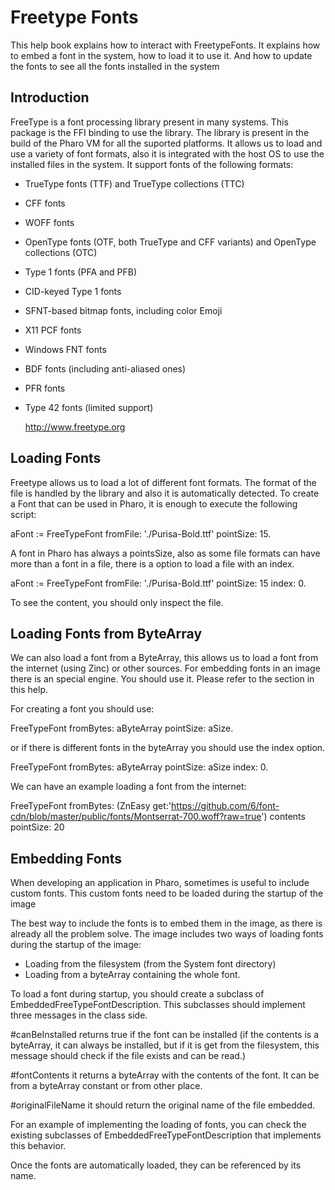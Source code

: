 # Freetype FontsThis help book explains how to interact with FreetypeFonts. It explains how to embed a font in the system, how to load it to use it. And how to update the fonts to see all the fonts installed in the system## IntroductionFreeType is a font processing library present in many systems. This package is the FFI binding to use the library. The library is present in the build of the Pharo VM for all the suported platforms. It allows us to load and use a variety of font formats, also it is integrated with the host OS to use the installed files in the system. It support fonts of the following formats:   - TrueType fonts (TTF) and TrueType collections (TTC)  - CFF fonts  - WOFF fonts  - OpenType fonts (OTF, both TrueType and CFF variants) and OpenType collections (OTC)  - Type 1 fonts (PFA and PFB)  - CID-keyed Type 1 fonts  - SFNT-based bitmap fonts, including color Emoji  - X11 PCF fonts  - Windows FNT fonts  - BDF fonts (including anti-aliased ones)  - PFR fonts  - Type 42 fonts (limited support)	http://www.freetype.org## Loading FontsFreetype allows us to load a lot of different font formats. The format of the file is handled by the library and also it is automatically detected. To create a Font that can be used in Pharo, it is enough to execute the following script:aFont := FreeTypeFont fromFile: './Purisa-Bold.ttf' pointSize: 15.A font in Pharo has always a pointsSize, also as some file formats can have more than a font in a file, there is a option to load a file with an index.aFont := FreeTypeFont fromFile: './Purisa-Bold.ttf' pointSize: 15 index: 0.To see the content, you should only inspect the file.## Loading Fonts from ByteArrayWe can also load a font from a ByteArray, this allows us to load a font from the internet (using Zinc) or other sources. For embedding fonts in an image there is an special engine. You should use it. Please refer to the section in this help.For creating a font you should use:FreeTypeFont fromBytes: aByteArray pointSize: aSize.or if there is different fonts in the byteArray you should use the index option.FreeTypeFont fromBytes: aByteArray pointSize: aSize index: 0.We can have an example loading a font from the internet:FreeTypeFont fromBytes: (ZnEasy get:'https://github.com/6/font-cdn/blob/master/public/fonts/Montserrat-700.woff?raw=true') contents pointSize: 20 ## Embedding FontsWhen developing an application in Pharo, sometimes is useful to include custom fonts.This custom fonts need to be loaded during the startup of the image The best way to include the fonts is to embed them in the image, as there is already all the problem solve. The image includes two ways of loading fonts during the startup of the image:- Loading from the filesystem (from the System font directory)- Loading from a byteArray containing the whole font.To load a font during startup, you should create a subclass of EmbeddedFreeTypeFontDescription.This subclasses should implement three messages in the class side.  #canBeInstalled returns true if the font can be installed (if the contents is a byteArray, it can always be installed, but if it is get from the filesystem, this message should check if the file exists and can be read.) #fontContents it returns a byteArray with the contents of the font. It can be from a byteArray constant or from other place.  #originalFileName it should return the original name of the file embedded.For an example of implementing the loading of fonts, you can check the existing subclasses of EmbeddedFreeTypeFontDescription that implements this behavior.Once the fonts are automatically loaded, they can be referenced by its name.